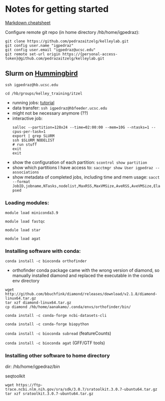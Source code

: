 # Notes for getting started

[Markdown cheatsheet](https://www.markdownguide.org/cheat-sheet/)

Configure remote git repo (in home directory /hb/home/igpedraz): 
~~~
git clone https://github.com/pedrazaitzelg/kelleylab.git
git config user.name "igpedraz"
git config user.email "igpedraz@ucsc.edu" 
git remote set-url origin https://{personal-access-token}@github.com/pedrazaitzelg/kelleylab.git
~~~

## Slurm on [Hummingbird](https://hummingbird.ucsc.edu/) 

`ssh igpedraz@hb.ucsc.edu`

`cd /hb/groups/kelley_training/itzel`

- running jobs: [tutorial](https://hummingbird.ucsc.edu/documentation/creating-scripts-to-run-jobs/)
- data transfer: `ssh igpedraz@hbfeeder.ucsc.edu`
- might not be necessary anymore (??)
- interactive job:
    ~~~
    salloc --partition=128x24 --time=02:00:00 --mem=10G --ntasks=1 --cpus-per-task=1
    export | grep SLURM
    ssh $SLURM_NODELIST
    # run stuff
    exit
    exit
    ~~~
- show the configuration of each partition: `scontrol show partition`
- show which partitions I have access to: `sacctmgr show User igpedraz --associations`
- show metadata of completed jobs, including time and mem usage: `sacct  --format JobID,jobname,NTasks,nodelist,MaxRSS,MaxVMSize,AveRSS,AveVMSize,Elapsed`


### Loading modules:

`module load miniconda3.9`

`module load fastqc`

`module load star`

`module load agat`

### Installing software with conda:

`conda install -c bioconda orthofinder`
- orthofinder conda package came with the wrong version of diamond, so manually installed diamond and replaced the executable in the conda env directory

~~~
wget http://github.com/bbuchfink/diamond/releases/download/v2.1.8/diamond-linux64.tar.gz
tar xzf diamond-linux64.tar.gz
cp diamond /hb/home/aanakamo/.conda/envs/orthofinder/bin/
~~~

`conda install -c conda-forge ncbi-datasets-cli`

`conda install -c conda-forge biopython`

`conda install -c bioconda subread` (featureCounts)

`conda install -c bioconda agat` (GFF/GTF tools)

### Installing other software to home directory
dir: /hb/home/igpedraz/bin

seqtoolkit
~~~
wget https://ftp-trace.ncbi.nlm.nih.gov/sra/sdk/3.0.7/sratoolkit.3.0.7-ubuntu64.tar.gz
tar xzf sratoolkit.3.0.7-ubuntu64.tar.gz
~~~

